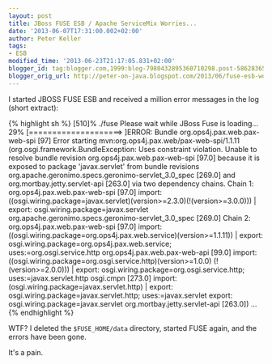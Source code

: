 ```yaml
---
layout: post
title: JBoss FUSE ESB / Apache ServiceMix Worries...
date: '2013-06-07T17:31:00.002+02:00'
author: Peter Keller
tags:
- ESB
modified_time: '2013-06-23T21:17:05.831+02:00'
blogger_id: tag:blogger.com,1999:blog-7980432895360710298.post-5862836593653017471
blogger_orig_url: http://peter-on-java.blogspot.com/2013/06/fuse-esb-worries.html
---
```


I started JBOSS FUSE ESB and received a million error messages in the log (short extract): 

{% highlight sh %} 
[510]% ./fuse
Please wait while JBoss Fuse is loading...
 29% [====================>  ]ERROR: Bundle org.ops4j.pax.web.pax-web-spi [97] 
    Error starting mvn:org.ops4j.pax.web/pax-web-spi/1.1.11
    (org.osgi.framework.BundleException: Uses constraint violation. Unable to
    resolve bundle revision org.ops4j.pax.web.pax-web-spi [97.0]
    because it is exposed to package 'javax.servlet' from bundle revisions
    org.apache.geronimo.specs.geronimo-servlet_3.0_spec [269.0] and 
    org.mortbay.jetty.servlet-api [263.0] via two dependency chains.
Chain 1:
  org.ops4j.pax.web.pax-web-spi [97.0]
  import: ((osgi.wiring.package=javax.servlet)(version>=2.3.0)(!(version>=3.0.0)))
  |
  export: osgi.wiring.package=javax.servlet
  org.apache.geronimo.specs.geronimo-servlet_3.0_spec [269.0]
Chain 2:
  org.ops4j.pax.web.pax-web-spi [97.0]
  import: ((osgi.wiring.package=org.ops4j.pax.web.service)(version>=1.1.11))
  |
  export: osgi.wiring.package=org.ops4j.pax.web.service; uses:=org.osgi.service.http
  org.ops4j.pax.web.pax-web-api [99.0]
  import: ((osgi.wiring.package=org.osgi.service.http)(version>=1.0.0)
  (!(version>=2.0.0)))
  |
  export: osgi.wiring.package=org.osgi.service.http; uses:=javax.servlet.http
  osgi.cmpn [273.0]
  import: (osgi.wiring.package=javax.servlet.http)
  |
  export: osgi.wiring.package=javax.servlet.http; uses:=javax.servlet
  export: osgi.wiring.package=javax.servlet
  org.mortbay.jetty.servlet-api [263.0])
  ...
{% endhighlight %}   

WTF? I deleted the `$FUSE_HOME/data` directory, started FUSE again, 
and the errors have been gone. 

It\'s a pain.


